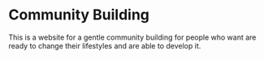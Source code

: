 # Community Building
This is a website for a gentle community building for people who want are ready to change their lifestyles and are able to develop it.